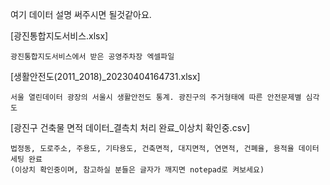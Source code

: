 여기 데이터 설명 써주시면 될것같아요.

[광진통합지도서비스.xlsx]

    광진통합지도서비스에서 받은 공영주차장 엑셀파일

[생활안전도(2011_2018)_20230404164731.xlsx]

    서울 열린데이터 광장의 서울시 생활안전도 통계. 광진구의 주거형태에 따른 안전문제별 심각도
    
[광진구 건축물 면적 데이터_결측치 처리 완료_이상치 확인중.csv]
    
    법정동, 도로주소, 주용도, 기타용도, 건축면적, 대지면적, 연면적, 건폐율, 용적율 데이터 세팅 완료
    (이상치 확인중이며, 참고하실 분들은 글자가 깨지면 notepad로 켜보세요)
    

